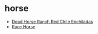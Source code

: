 # horse

 * [Dead Horse Ranch Red Chile Enchiladas](../index/d/dead-horse-ranch-red-chile-enchiladas-105015.json)
 * [Race Horse](../index/r/race-horse.json)
